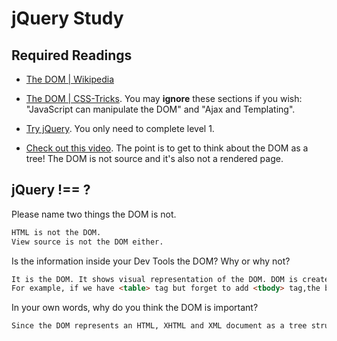 # jQuery Study

## Required Readings

-   [The DOM | Wikipedia](https://en.wikipedia.org/wiki/Document_Object_Model)

-   [The DOM | CSS-Tricks](https://css-tricks.com/dom/). You may **ignore**
    these sections if you wish: "JavaScript can manipulate the DOM" and "Ajax
    and Templating".

-   [Try jQuery](http://try.jquery.com/). You only need to complete level 1.

-   [Check out this video](https://www.youtube.com/watch?v=n1cKlKM3jYI). The
point is to get to think about the DOM as a tree! The DOM is not source and
it's also not a rendered page.

## jQuery !== ?

Please name two things the DOM is not.

```md
HTML is not the DOM.
View source is not the DOM either.
```

Is the information inside your Dev Tools the DOM? Why or why not?

```md
It is the DOM. It shows visual representation of the DOM. DOM is created from HTML. But it isn't always the same as our HTML.
For example, if we have <table> tag but forget to add <tbody> tag,the browser will add it for us, and it will be within our DOM, but not HTML.
```

In your own words, why do you think the DOM is important?

```md
Since the DOM represents an HTML, XHTML and XML document as a tree structure where every node is an object, using the DOM we can easily access every single one of them and manipulate those elements.
```
